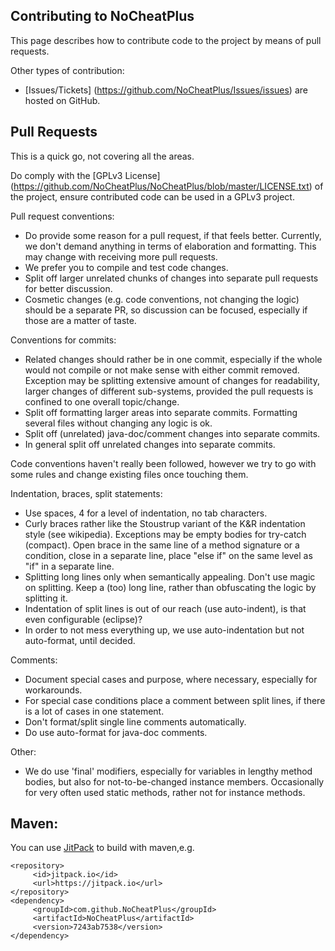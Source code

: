 Contributing to NoCheatPlus
---------

This page describes how to contribute code to the project by means of pull requests.

Other types of contribution:
* [Issues/Tickets] (https://github.com/NoCheatPlus/Issues/issues) are hosted on GitHub.

Pull Requests
---------

This is a quick go, not covering all the areas.

Do comply with the [GPLv3 License] (https://github.com/NoCheatPlus/NoCheatPlus/blob/master/LICENSE.txt) of the project, ensure contributed code can be used in a GPLv3 project.

Pull request conventions:
* Do provide some reason for a pull request, if that feels better. Currently, we don't demand anything in terms of elaboration and formatting. This may change with receiving more pull requests.
* We prefer you to compile and test code changes.
* Split off larger unrelated chunks of changes into separate pull requests for better discussion.
* Cosmetic changes (e.g. code conventions, not changing the logic) should be a separate PR, so discussion can be focused, especially if those are a matter of taste.

Conventions for commits:
* Related changes should rather be in one commit, especially if the whole would not compile or not make sense with either commit removed. Exception may be splitting extensive amount of changes for readability, larger changes of different sub-systems, provided the pull requests is confined to one overall topic/change.
* Split off formatting larger areas into separate commits. Formatting several files without changing any logic is ok.
* Split off (unrelated) java-doc/comment changes into separate commits.
* In general split off unrelated changes into separate commits.

Code conventions haven't really been followed, however we try to go with some rules and change existing files once touching them.

Indentation, braces, split statements:
* Use spaces, 4 for a level of indentation, no tab characters.
* Curly braces rather like the Stoustrup variant of the K&R indentation style (see wikipedia). Exceptions may be empty bodies for try-catch (compact). Open brace in the same line of a method signature or a condition, close in a separate line, place "else if" on the same level as "if" in a separate line.
* Splitting long lines only when semantically appealing. Don't use magic on splitting. Keep a (too) long line, rather than obfuscating the logic by splitting it.
* Indentation of split lines is out of our reach (use auto-indent), is that even configurable (eclipse)?
* In order to not mess everything up, we use auto-indentation but not auto-format, until decided.

Comments:
* Document special cases and purpose, where necessary, especially for workarounds.
* For special case conditions place a comment between split lines, if there is a lot of cases in one statement.
* Don't format/split single line comments automatically.
* Do use auto-format for java-doc comments. 

Other:
* We do use 'final' modifiers, especially for variables in lengthy method bodies, but also for not-to-be-changed instance members. Occasionally for very often used static methods, rather not for instance methods.

Maven:
---------
You can use [JitPack](https://jitpack.io/#NoCheatPlus/NoCheatPlus) to build with maven,e.g.
```
<repository>
	 <id>jitpack.io</id>
	 <url>https://jitpack.io</url>
</repository>
<dependency>
	 <groupId>com.github.NoCheatPlus</groupId>
	 <artifactId>NoCheatPlus</artifactId>
	 <version>7243ab7538</version>
</dependency>
```
